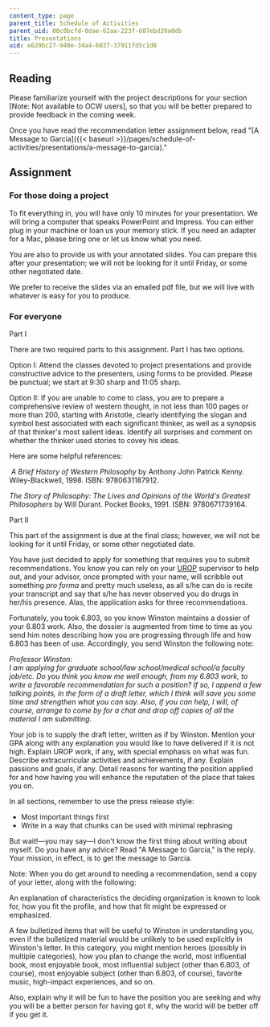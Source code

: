 ```yaml
---
content_type: page
parent_title: Schedule of Activities
parent_uid: 00c0bcfd-0dae-62aa-223f-607ebd39a0db
title: Presentations
uid: e629bc27-940e-34a4-6037-37911fd5c1d0
---
```


Reading
-------

Please familiarize yourself with the project descriptions for your section \[Note: Not available to OCW users\], so that you will be better prepared to provide feedback in the coming week.

Once you have read the recommendation letter assignment below, read "[A Message to Garcia]({{< baseurl >}}/pages/schedule-of-activities/presentations/a-message-to-garcia)."

Assignment
----------

### For those doing a project

To fit everything in, you will have only 10 minutes for your presentation. We will bring a computer that speaks PowerPoint and Impress. You can either plug in your machine or loan us your memory stick. If you need an adapter for a Mac, please bring one or let us know what you need.

You are also to provide us with your annotated slides. You can prepare this after your presentation; we will not be looking for it until Friday, or some other negotiated date.

We prefer to receive the slides via an emailed pdf file, but we will live with whatever is easy for you to produce.

### For everyone

Part I

There are two required parts to this assignment. Part I has two options.

Option I: Attend the classes devoted to project presentations and provide constructive advice to the presenters, using forms to be provided. Please be punctual; we start at 9:30 sharp and 11:05 sharp.

Option II: If you are unable to come to class, you are to prepare a comprehensive review of western thought, in not less than 100 pages or more than 200, starting with Aristotle, clearly identifying the slogan and symbol best associated with each significant thinker, as well as a synopsis of that thinker's most salient ideas. Identify all surprises and comment on whether the thinker used stories to covey his ideas.

Here are some helpful references:

 _A Brief History of Western Philosophy_ by Anthony John Patrick Kenny. Wiley-Blackwell, 1998. ISBN: 9780631187912.

_The Story of Philosophy: The Lives and Opinions of the World's Greatest Philosophers_ by Will Durant. Pocket Books, 1991. ISBN: 9780671739164.

Part II

This part of the assignment is due at the final class; however, we will not be looking for it until Friday, or some other negotiated date.

You have just decided to apply for something that requires you to submit recommendations. You know you can rely on your [UROP](https://urop.mit.edu/) supervisor to help out, and your advisor, once prompted with your name, will scribble out something _pro forma_ and pretty much useless, as all s/he can do is recite your transcript and say that s/he has never observed you do drugs in her/his presence. Alas, the application asks for three recommendations.

Fortunately, you took 6.803, so you know Winston maintains a dossier of your 6.803 work. Also, the dossier is augmented from time to time as you send him notes describing how you are progressing through life and how 6.803 has been of use. Accordingly, you send Winston the following note:

_Professor Winston:  
I am applying for graduate school/law school/medical school/a faculty job/etc. Do you think you know me well enough, from my 6.803 work, to write a favorable recommendation for such a position? If so, I append a few talking points, in the form of a draft letter, which I think will save you some time and strengthen what you can say. Also, if you can help, I will, of course, arrange to come by for a chat and drop off copies of all the material I am submitting._

Your job is to supply the draft letter, written as if by Winston. Mention your GPA along with any explanation you would like to have delivered if it is not high. Explain UROP work, if any, with special emphasis on what was fun. Describe extracurricular activities and achievements, if any. Explain passions and goals, if any. Detail reasons for wanting the position applied for and how having you will enhance the reputation of the place that takes you on.

In all sections, remember to use the press release style:

*   Most important things first
*   Write in a way that chunks can be used with minimal rephrasing

But wait!—you may say—I don't know the first thing about writing about myself. Do you have any advice? Read "A Message to Garcia," is the reply. Your mission, in effect, is to get the message to Garcia.

Note: When you do get around to needing a recommendation, send a copy of your letter, along with the following:

An explanation of characteristics the deciding organization is known to look for, how you fit the profile, and how that fit might be expressed or emphasized.

A few bulletized items that will be useful to Winston in understanding you, even if the bulletized material would be unlikely to be used explicitly in Winston's letter. In this category, you might mention heroes (possibly in multiple categories), how you plan to change the world, most influential book, most enjoyable book, most influential subject (other than 6.803, of course), most enjoyable subject (other than 6.803, of course), favorite music, high-impact experiences, and so on.

Also, explain why it will be fun to have the position you are seeking and why you will be a better person for having got it, why the world will be better off if you get it.